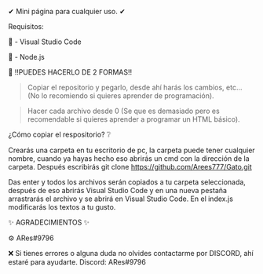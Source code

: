 ✔  Mini página para cualquier uso. ✔



Requisitos:

🌌 - Visual Studio Code

🌌 - Node.js



📢 !!PUEDES HACERLO DE 2 FORMAS!! 

> Copiar el repositorio y pegarlo, desde ahí harás los cambios, etc... (No lo recomiendo si quieres aprender de programación).

> Hacer cada archivo desde 0 (Se que es demasiado pero es recomendable si quieres aprender a programar un HTML básico).


¿Cómo copiar el respositorio? ❔

Crearás una carpeta en tu escritorio de pc, la carpeta puede tener cualquier nombre, cuando ya hayas hecho eso abrirás un cmd con la dirección de la carpeta. Después escribirás git clone https://github.com/Arees777/Gato.git

Das enter y todos los archivos serán copiados a tu carpeta seleccionada, después de eso abrirás Visual Studio Code y en una nueva pestaña arrastrarás el archivo y se abrirá en Visual Studio Code. En el index.js modificarás los textos a tu gusto.



✨ AGRADECIMIENTOS ✨

⚙ ARes#9796

❌ Si tienes errores o alguna duda no olvides contactarme por DISCORD, ahí estaré para ayudarte. Discord: ARes#9796
